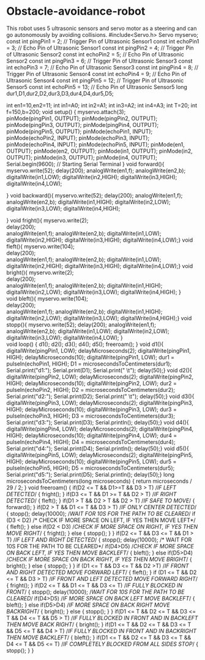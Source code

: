 # Obstacle-avoidance-robot
This robot uses 5 ultrasonic sensors and servo motor as a steering and can go autonomously by avoiding collisions.
#include<Servo.h>
Servo myservo;
const int pingPin1 = 2; // Trigger Pin of Ultrasonic Sensor1
const int echoPin1 = 3; // Echo Pin of Ultrasonic Sensor1
const int pingPin2 = 4; // Trigger Pin of Ultrasonic Sensor2
const int echoPin2 = 5; // Echo Pin of Ultrasonic Sensor2
const int pingPin3 = 6; // Trigger Pin of Ultrasonic Sensor3
const int echoPin3 = 7; // Echo Pin of Ultrasonic Sensor3
const int pingPin4 = 8; // Trigger Pin of Ultrasonic Sensor4
const int echoPin4 = 9; // Echo Pin of Ultrasonic Sensor4
const int pingPin5 = 12; // Trigger Pin of Ultrasonic Sensor5
const int echoPin5 = 13; // Echo Pin of Ultrasonic Sensor5
long dur1,D1,dur2,D2,dur3,D3,dur4,D4,dur5,D5;

int en1=10,en2=11;
int in1=A0;
int in2=A1;
int in3=A2;
int in4=A3;
int T=20;
int f=150,b=200;
void setup()
{
myservo.attach(3);  
pinMode(pingPin1, OUTPUT);
pinMode(pingPin2, OUTPUT);
pinMode(pingPin3, OUTPUT);
pinMode(pingPin4, OUTPUT);
pinMode(pingPin5, OUTPUT);
pinMode(echoPin1, INPUT);
pinMode(echoPin2, INPUT);
pinMode(echoPin3, INPUT);
pinMode(echoPin4, INPUT);
pinMode(echoPin5, INPUT);
pinMode(en1, OUTPUT);
pinMode(en2, OUTPUT);
pinMode(in1, OUTPUT);
pinMode(in2, OUTPUT);
pinMode(in3, OUTPUT);
pinMode(in4, OUTPUT);
Serial.begin(9600); // Starting Serial Terminal
}
void forward(){
 myservo.write(52);
  delay(200);
  analogWrite(en1,f);
  analogWrite(en2,b); 
  digitalWrite(in1,LOW);
  digitalWrite(in2,HIGH);
  digitalWrite(in3,HIGH);
  digitalWrite(in4,LOW);
  
  } 
void backward(){
  myservo.write(52);
  delay(200);
  analogWrite(en1,f);
  analogWrite(en2,b); 
  digitalWrite(in1,HIGH);
  digitalWrite(in2,LOW);
  digitalWrite(in3,LOW);
  digitalWrite(in4,HIGH);
  
  }
void fright(){
  myservo.write(2);              
  delay(200);                      
  analogWrite(en1,f);
  analogWrite(en2,b); 
  digitalWrite(in1,LOW);
  digitalWrite(in2,HIGH);
  digitalWrite(in3,HIGH);
  digitalWrite(in4,LOW);}
void fleft(){
  myservo.write(104);              
  delay(200);                             
  analogWrite(en1,f);
  analogWrite(en2,b); 
  digitalWrite(in1,LOW);
  digitalWrite(in2,HIGH);
  digitalWrite(in3,HIGH);
  digitalWrite(in4,LOW);}
void bright(){
  myservo.write(2);              
  delay(200);                      
  analogWrite(en1,f);
  analogWrite(en2,b); 
  digitalWrite(in1,HIGH);
  digitalWrite(in2,LOW);
  digitalWrite(in3,LOW);
  digitalWrite(in4,HIGH);
 }    
void bleft(){
  myservo.write(104);              
  delay(200);                            
  analogWrite(en1,f);
  analogWrite(en2,b); 
  digitalWrite(in1,HIGH);
  digitalWrite(in2,LOW);
  digitalWrite(in3,LOW);
  digitalWrite(in4,HIGH);}
void stopp(){
  myservo.write(52);
  delay(200);
  analogWrite(en1,f);
  analogWrite(en2,b); 
  digitalWrite(in1,LOW);
  digitalWrite(in2,LOW);
  digitalWrite(in3,LOW);
  digitalWrite(in4,LOW);
  }  
void loop()
{
  d1();
  d2();
  d3();
  d4();
  d5();
freeroam();
}
void d1(){
digitalWrite(pingPin1, LOW);
delayMicroseconds(2);
digitalWrite(pingPin1, HIGH);
delayMicroseconds(10);
digitalWrite(pingPin1, LOW);
dur1 = pulseIn(echoPin1, HIGH);
D1 = microsecondsToCentimeters(dur1);
Serial.print("d1:");
Serial.print(D1);
Serial.print(" \t");
delay(50);}
void d2(){
digitalWrite(pingPin2, LOW);
delayMicroseconds(2);
digitalWrite(pingPin2, HIGH);
delayMicroseconds(10);
digitalWrite(pingPin2, LOW);
dur2 = pulseIn(echoPin2, HIGH);
D2 = microsecondsToCentimeters(dur2);
Serial.print("d2:");
Serial.print(D2);
Serial.print(" \t");
delay(50);}
void d3(){
digitalWrite(pingPin3, LOW);
delayMicroseconds(2);
digitalWrite(pingPin3, HIGH);
delayMicroseconds(10);
digitalWrite(pingPin3, LOW);
dur3 = pulseIn(echoPin3, HIGH);
D3 = microsecondsToCentimeters(dur3);
Serial.print("d3:");
Serial.print(D3);
Serial.println();
delay(50);}
void d4(){
digitalWrite(pingPin4, LOW);
delayMicroseconds(2);
digitalWrite(pingPin4, HIGH);
delayMicroseconds(10);
digitalWrite(pingPin4, LOW);
dur4 = pulseIn(echoPin4, HIGH);
D4 = microsecondsToCentimeters(dur4);
Serial.print("d4:");
Serial.print(D4);
Serial.println();
delay(50);}
void d5(){
digitalWrite(pingPin5, LOW);
delayMicroseconds(2);
digitalWrite(pingPin5, HIGH);
delayMicroseconds(10);
digitalWrite(pingPin5, LOW);
dur5 = pulseIn(echoPin5, HIGH);
D5 = microsecondsToCentimeters(dur5);
Serial.print("d5:");
Serial.print(D5);
Serial.println();
delay(50);}
long microsecondsToCentimeters(long microseconds)
{
return microseconds / 29 / 2;
}
void freeroam()
{
     if(D2 <= T && D1>=T && D3 > T) /*IF LEFT DETECTED*/
     {
        fright();
     }
     if(D3 <= T && D1 >= T && D2 > T) /*IF RIGHT DETECTED*/
     {
      fleft();
     }
      if(D1 > T && D2 > T && D2 > T) /*IF SAFE TO MOVE*/
     {
      forward();
     }
     if(D2 > T && D1 <= T && D3 > T) /*IF ONLY CENTER DETECTED*/
    {
      stopp();
       delay(10000);
      /*WAIT FOR 10S FOR THE PATH TO BE CLEARED*/
      if (D3 < D2) /* CHECK IF MORE SPACE ON LEFT, IF YES THEN MOVE LEFT*/
          {
            fleft();
          }
        else
        if(D2 < D3) /*CHECK IF MORE SPACE ON RIGHT, IF YES THEN MOVE RIGHT*/
          {
            fright();
          }
        else
        {
          stopp();
        }
        }
        if(D2 <= T && D3 <= T && D1 > T) /*IF LEFT AND RIGHT DETECTED*/
          {
            stopp();
            delay(10000);
           /* WAIT FOR 10S FOR THE PATH TO BE CLEARED*/
            if(D4>D5) /*CHECK IF MORE SPACE ON BACK LEFT, IF YES THEN MOVE BACKLEFT*/
            {
              bleft();
            }
            else if(D5>D4) /*CHECK IF MORE SPACE ON BACK RIGHT, IF YES THEN  MOVE BRIGHT*/
            {
              bright();
            }
            else
            {
              stopp();
            }
          }
        if (D1 <= T && D3 <= T && D2 >T) /*IF FRONT AND RIGHT DETECTED MOVE FORWARD LEFT*/
          {
       fleft();
          }
        if (D1 <= T && D2 <= T && D3 > T) /*IF FRONT AND LEFT DETECTED MOVE FORWARD RIGHT*/
          {
          fright();
          }
            if(D2 <= T && D1 <= T && D3 <= T) /*IF FULLY BLOCKED IN FRONT*/
          {
          stopp();
            delay(10000); /*WAIT FOR 10S FOR THE PATH TO BE CLEARED*/
            if(D4>D5) /*IF MORE SPACE ON BACK LEFT MOVE BACKLEFT*/
            {
              bleft();
            }
            else if(D5>D4) /*IF MORE SPACE ON BACK RIGHT MOVE BACKRIGHT*/
            {
              bright();
            }
            else
            {
              stopp();
            }
          }
          if(D1 <= T && D2 <= T && D3 <= T && D4 <= T && D5 > T) /*IF FULLY BLOCKED IN FRONT AND IN BACKLEFT THEN MOVE BACK RIGHT*/
          {
            bright();
          }
          if(D1 <= T && D2 <= T && D3 <= T && D5 <= T && D4 > T) /*IF FULLY BLOCKED IN FRONT AND IN BACKRIGHT THEN MOVE BACKLEFT*/
          {
            bleft();
          }
          if(D1 <= T && D2 <= T && D3 <= T && D4 <= T && D5 <= T) /*IF COMPLETELY BLOCKED FROM ALL SIDES STOP*/
          {
            stopp();
          }
}
